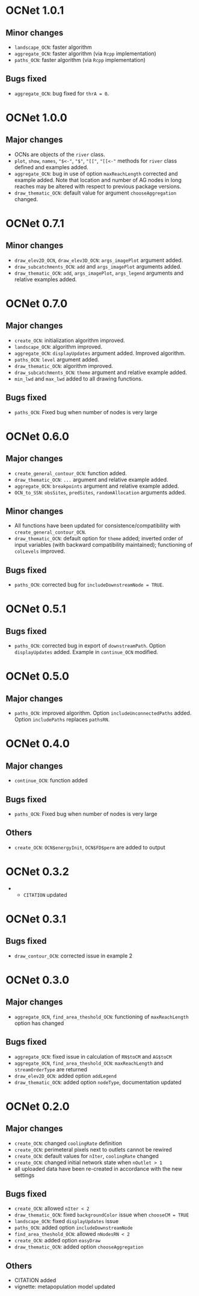 # OCNet 1.0.1

## Minor changes

* `landscape_OCN`: faster algorithm
* `aggregate_OCN`: faster algorithm (via `Rcpp` implementation) 
* `paths_OCN`: faster algorithm (via `Rcpp` implementation) 

## Bugs fixed

* `aggregate_OCN`: bug fixed for `thrA = 0`.

# OCNet 1.0.0

## Major changes

* OCNs are objects of the `river` class. 
* `plot`, `show`, `names`, `"$<-"`, `"$"`, `"[["`, `"[[<-"` methods for `river` class defined and examples added. 
* `aggregate_OCN`: bug in use of option `maxReachLength` corrected and example added. Note that location and number of AG nodes in long reaches may be altered with respect to previous package versions. 
* `draw_thematic_OCN`: default value for argument `chooseAggregation` changed.

# OCNet 0.7.1

## Minor changes

* `draw_elev2D_OCN`, `draw_elev3D_OCN`: `args_imagePlot` argument added.
* `draw_subcatchments_OCN`: `add` and `args_imagePlot` arguments added.
* `draw_thematic_OCN`: `add`, `args_imagePlot`, `args_legend` arguments and relative examples added. 

# OCNet 0.7.0

## Major changes

* `create_OCN`: initialization algorithm improved.
* `landscape_OCN`: algorithm improved.
* `aggregate_OCN`: `displayUpdates` argument added. Improved algorithm.
* `paths_OCN`: `level` argument added.
* `draw_thematic_OCN`: algorithm improved.
* `draw_subcatchments_OCN`: `theme` argument and relative example added.
* `min_lwd` and `max_lwd` added to all drawing functions.

## Bugs fixed

* `paths_OCN`: Fixed bug when number of nodes is very large

# OCNet 0.6.0

## Major changes

* `create_general_contour_OCN`: function added. 
* `draw_thematic_OCN`: `...` argument and relative example added.
* `aggregate_OCN`: `breakpoints` argument and relative example added.
* `OCN_to_SSN`: `obsSites`, `predSites`, `randomAllocation` arguments added.

## Minor changes

* All functions have been updated for consistence/compatibility with `create_general_contour_OCN`.
* `draw_thematic_OCN`: default option for `theme` added; inverted order of input variables (with backward compatibility maintained); functioning of `colLevels` improved.

## Bugs fixed

* `paths_OCN`: corrected bug for `includeDownstreamNode = TRUE`.

# OCNet 0.5.1

## Bugs fixed

* `paths_OCN`: corrected bug in export of `downstreamPath`. Option `displayUpdates` added. Example in `continue_OCN` modified.

# OCNet 0.5.0

## Major changes

* `paths_OCN`: improved algorithm. Option `includeUnconnectedPaths` added. Option `includePaths` replaces `pathsRN`.

# OCNet 0.4.0

## Major changes

* `continue_OCN`: function added

## Bugs fixed

* `paths_OCN`: Fixed bug when number of nodes is very large

## Others

* `create_OCN`: `OCN$energyInit`, `OCN$FD$perm` are added to output

# OCNet 0.3.2

* * `CITATION` updated

# OCNet 0.3.1

## Bugs fixed

* `draw_contour_OCN`: corrected issue in example 2

# OCNet 0.3.0

## Major changes

* `aggregate_OCN`, `find_area_theshold_OCN`: functioning of `maxReachLength` option has changed 

## Bugs fixed

* `aggregate_OCN`: fixed issue in calculation of `RN$toCM` and `AG$toCM`
* `aggregate_OCN`, `find_area_theshold_OCN`: `maxReachLength` and `streamOrderType` are returned 
* `draw_elev2D_OCN`: added option `addLegend`
* `draw_thematic_OCN`: added option `nodeType`, documentation updated

# OCNet 0.2.0

## Major changes

* `create_OCN`: changed `coolingRate` definition 
* `create_OCN`: perimeteral pixels next to outlets cannot be rewired
* `create_OCN`: default values for `nIter`, `coolingRate` changed
* `create_OCN`: changed initial network state when `nOutlet > 1`
* all uploaded data have been re-created in accordance with the new settings

## Bugs fixed

* `create_OCN`: allowed `nIter < 2`
* `draw_thematic_OCN`: fixed `backgroundColor` issue when `chooseCM = TRUE`
* `landscape_OCN`: fixed `displayUpdates` issue
* `paths_OCN`: added option `includeDownstreamNode` 
* `find_area_theshold_OCN`: allowed `nNodesRN < 2`
* `create_OCN`: added option `easyDraw`
* `draw_thematic_OCN`: added option `chooseAggregation`

## Others

* CITATION added
* vignette: metapopulation model updated
